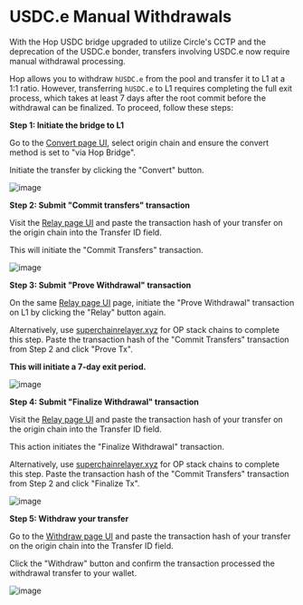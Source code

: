 # USDC.e Manual Withdrawals

With the Hop USDC bridge upgraded to utilize Circle's CCTP and the deprecation of the USDC.e bonder, transfers involving USDC.e now require manual withdrawal processing.

Hop allows you to withdraw `hUSDC.e` from the pool and transfer it to L1 at a 1:1 ratio. However, transferring `hUSDC.e` to L1 requires completing the full exit process, which takes at least 7 days after the root commit before the withdrawal can be finalized. To proceed, follow these steps:

**Step 1: Initiate the bridge to L1**

Go to the [Convert page UI](https://app.hop.exchange/#/convert/hop), select origin chain and ensure the convert method is set to "via Hop Bridge".

Initiate the transfer by clicking the "Convert" button.

![image](https://github.com/user-attachments/assets/4b62d9b4-0c72-4ec5-bccd-622ab8c14636)


**Step 2: Submit "Commit transfers" transaction**

Visit the [Relay page UI](https://app.hop.exchange/#/relay) and paste the transaction hash of your transfer on the origin chain into the Transfer ID field.

This will initiate the "Commit Transfers" transaction.

![image](https://github.com/user-attachments/assets/6c4864c1-3e08-43ac-8811-7be57a85937c)

**Step 3: Submit "Prove Withdrawal" transaction**

On the same [Relay page UI](https://app.hop.exchange/#/relay) page, initiate the "Prove Withdrawal" transaction on L1 by clicking the "Relay" button again.

Alternatively, use [superchainrelayer.xyz](https://superchainrelayer.xyz/) for OP stack chains to complete this step. Paste the transaction hash of the "Commit Transfers" transaction from Step 2 and click "Prove Tx".

**This will initiate a 7-day exit period.**

![image](https://github.com/user-attachments/assets/8686e83d-b811-4a43-aff0-c085142d6360)

**Step 4: Submit "Finalize Withdrawal" transaction**

Visit the [Relay page UI](https://app.hop.exchange/#/relay) and paste the transaction hash of your transfer on the origin chain into the Transfer ID field.

This action initiates the "Finalize Withdrawal" transaction.

Alternatively, use [superchainrelayer.xyz](https://superchainrelayer.xyz/) for OP stack chains to complete this step. Paste the transaction hash of the "Commit Transfers" transaction from Step 2 and click "Finalize Tx".

![image](https://github.com/user-attachments/assets/e3570586-7f5e-4a3c-a213-472129d8ca48)

**Step 5: Withdraw your transfer**

Go to the [Withdraw page UI](https://app.hop.exchange/#/withdraw) and paste the transaction hash of your transfer on the origin chain into the Transfer ID field.

Click the "Withdraw" button and confirm the transaction processed the withdrawal transfer to your wallet.

![image](https://github.com/user-attachments/assets/b90be264-ccd0-4070-ac35-9a26c2c5a649)
